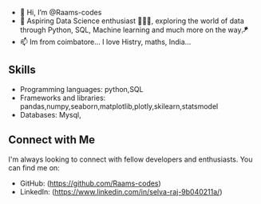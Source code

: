 - 👋 Hi, I’m @Raams-codes
- 🌱 Aspiring Data Science enthusiast 👨🏻‍💻, exploring the world of data through Python, SQL, Machine learning and much more on the way🪁
- 📫 Im from coimbatore... I love Histry, maths, India...

## Skills

- Programming languages: python,SQL
- Frameworks and libraries: pandas,numpy,seaborn,matplotlib,plotly,skilearn,statsmodel
- Databases: Mysql,

## Connect with Me

I'm always looking to connect with fellow developers and enthusiasts. You can find me on:

- GitHub: (https://github.com/Raams-codes)
- LinkedIn: (https://www.linkedin.com/in/selva-raj-9b040211a/)

<!---
Raams-codes/Raams-codes is a ✨ special ✨ repository because its `README.md` (this file) appears on your GitHub profile.
You can click the Preview link to take a look at your changes.
--->
